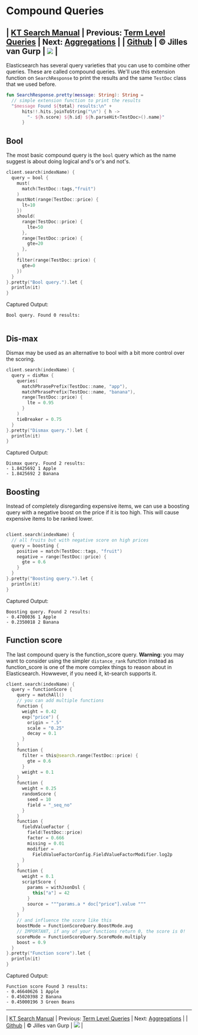 # Compound Queries 

| [KT Search Manual](README.md) | Previous: [Term Level Queries](TermLevelQueries.md) | Next: [Aggregations](Aggregations.md) |
| [Github](https://github.com/jillesvangurp/kt-search) | &copy; Jilles van Gurp | [![](https://jitpack.io/v/jillesvangurp/kt-search.svg)](https://jitpack.io/#jillesvangurp/kt-search) |
---                
Elasticsearch has several query varieties that you can use to combine other queries. These are called compound queries.
We'll use this extension function on `SearchResponse` to print the results and the same `TestDoc` class that 
we used before.

```kotlin
fun SearchResponse.pretty(message: String): String =
  // simple extension function to print the results
  "$message Found ${total} results:\n" +
      hits!!.hits.joinToString("\n") { h ->
        "- ${h.score} ${h.id} ${h.parseHit<TestDoc>().name}"
      }
```

## Bool

The most basic compound query is the `bool` query which as the name suggest is about doing 
logical and's or's and not's.

```kotlin
client.search(indexName) {
  query = bool {
    must(
      match(TestDoc::tags,"fruit")
    )
    mustNot(range(TestDoc::price) {
      lt=10
    })
    should(
      range(TestDoc::price) {
        lte=50
      },
      range(TestDoc::price) {
        gte=20
      },
    )
    filter(range(TestDoc::price) {
      gte=0
    })
  }
}.pretty("Bool query.").let {
  println(it)
}
```

Captured Output:

```
Bool query. Found 0 results:


```

## Dis-max

Dismax may be used as an alternative to bool with a bit more control over the scoring.

```kotlin
client.search(indexName) {
  query = disMax {
    queries(
      matchPhrasePrefix(TestDoc::name, "app"),
      matchPhrasePrefix(TestDoc::name, "banana"),
      range(TestDoc::price) {
        lte = 0.95
      }
    )
    tieBreaker = 0.75
  }
}.pretty("Dismax query.").let {
  println(it)
}
```

Captured Output:

```
Dismax query. Found 2 results:
- 1.8425692 1 Apple
- 1.8425692 2 Banana

```

## Boosting

Instead of completely disregarding expensive items, we can use a boosting 
query with a negative boost on the price if it is too high. This 
will cause expensive items to be ranked lower.

```kotlin

client.search(indexName) {
  // all fruits but with negative score on high prices
  query = boosting {
    positive = match(TestDoc::tags, "fruit")
    negative = range(TestDoc::price) {
      gte = 0.6
    }
  }
}.pretty("Boosting query.").let {
  println(it)
}
```

Captured Output:

```
Boosting query. Found 2 results:
- 0.4700036 1 Apple
- 0.2350018 2 Banana

```

## Function score

The last compound query is the function_score query. **Warning**: you may want to consider using the 
simpler `distance_rank` function instead as function_score is one of the more complex things to
reason about in Elasticsearch. Howwever, if you need it, kt-search supports it.

```kotlin
client.search(indexName) {
  query = functionScore {
    query = matchAll()
    // you can add multiple functions
    function {
      weight = 0.42
      exp("price") {
        origin = ".5"
        scale = "0.25"
        decay = 0.1
      }
    }
    function {
      filter = this@search.range(TestDoc::price) {
        gte = 0.6
      }
      weight = 0.1
    }
    function {
      weight = 0.25
      randomScore {
        seed = 10
        field = "_seq_no"
      }
    }
    function {
      fieldValueFactor {
        field(TestDoc::price)
        factor = 0.666
        missing = 0.01
        modifier =
          FieldValueFactorConfig.FieldValueFactorModifier.log2p
      }
    }
    function {
      weight = 0.1
      scriptScore {
        params = withJsonDsl {
          this["a"] = 42
        }
        source = """params.a * doc["price"].value """
      }
    }
    // and influence the score like this
    boostMode = FunctionScoreQuery.BoostMode.avg
    // IMPORTANT, if any of your functions return 0, the score is 0!
    scoreMode = FunctionScoreQuery.ScoreMode.multiply
    boost = 0.9
  }
}.pretty("Function score").let {
  println(it)
}
```

Captured Output:

```
Function score Found 3 results:
- 0.46640626 1 Apple
- 0.45020398 2 Banana
- 0.45000196 3 Green Beans

```


---
| [KT Search Manual](README.md) | Previous: [Term Level Queries](TermLevelQueries.md) | Next: [Aggregations](Aggregations.md) |
| [Github](https://github.com/jillesvangurp/kt-search) | &copy; Jilles van Gurp | [![](https://jitpack.io/v/jillesvangurp/kt-search.svg)](https://jitpack.io/#jillesvangurp/kt-search) |